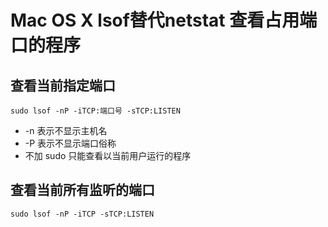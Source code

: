 # Mac OS X lsof替代netstat 查看占用端口的程序

## 查看当前指定端口
```terminal
sudo lsof -nP -iTCP:端口号 -sTCP:LISTEN
```

* -n 表示不显示主机名
* -P 表示不显示端口俗称
* 不加 sudo 只能查看以当前用户运行的程序

## 查看当前所有监听的端口

```terminal
sudo lsof -nP -iTCP -sTCP:LISTEN
```
